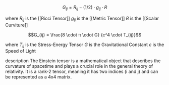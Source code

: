 
$$G_{ij} = R_{ij} - (1/2) \cdot g_{ij} \cdot R$$

where
	$R_{ij}$ is the [[Ricci Tensor]]
	$g_{ij}$ is the [[Metric Tensor]]
	$R$ is the [[Scalar Curviture]]

$$G_{ij} = \frac{8 \cdot π \cdot G} {c^4 \cdot T_{ij}}$$

where
	$T_{ij}$ is the Stress-Energy Tensor
	$G$ is the Gravitational Constant
	$c$ is the Speed of Light

description
	The Einstein tensor is a mathematical object that describes the curvature of spacetime and plays a crucial role in the general theory of relativity.
	It is a rank-2 tensor, meaning it has two indices (i and j) and can be represented as a 4x4 matrix. 